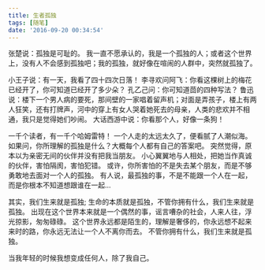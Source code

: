 ```yaml
---
title: 生者孤独
tags: [随笔]
date: '2016-09-20 00:34:54'
---
```


张楚说：孤独是可耻的。
我一直不愿承认的，我是一个孤独的人；或者这个世界上，没有人不会感到孤独吧；我的孤独，就好像在喧闹的人群中，突然就孤独了。

小王子说：有一天，我看了四十四次日落！
李寻欢问阿飞：你看这棵树上的梅花已经开了，你可知道已经开了多少朵？
孔乙己问：你可知道茴的四种写法？
鲁迅说：楼下一个男人病的要死，那间壁的一家唱着留声机；对面是弄孩子，楼上有两人狂笑，还有打牌声，河中的穿上有女人哭着她死去的母亲，人类的悲欢并不相通，我只是觉得她们吵闹。
大话西游中说：你看那个人，好像一条狗！

一千个读者，有一千个哈姆雷特！
一个人走的太远太久了，便看腻了人潮似海。
如果问，你所理解的孤独是什么？大概每个人都有自己的答案吧。
突然觉得，原本以为亲密无间的伙伴并没有把我当朋友。
小心翼翼地与人相处，把她当作真诚的伙伴，害怕隔阂，害怕犯错。
或许，你所害怕的不是失去某个朋友，而是不够勇敢地去面对一个人的孤独。
有人说，最孤独的事，不是不能跟一个人在一起，而是你根本不知道想跟谁在一起...

其实，我们生来就是孤独;
生命的本质就是孤独，不管你拥有什么，我们生来就是孤独。
出现在这个世界本来就是一个偶然的事，谣言嘈杂的社会，人来人往，浮光掠影，匆匆碌碌。
这个世界永远都是陌生的，理解是奢侈的，你永远想不起来来时的路，你永远无法让一个人不离你而去。
不管你拥有什么，我们生来就是孤独。

当我年轻的时候我想变成任何人，除了我自己。
